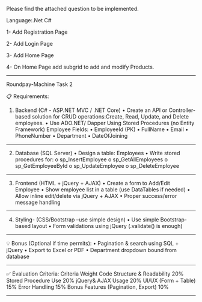Please find the attached question to be implemented.

Language:.Net C#

1- Add Registration Page

2- Add Login Page

3- Add Home Page

4- On Home Page add subgrid to add and modify Products.

---
Roundpay-Machine Task 2

📋 Requirements:
1. Backend (C# - ASP.NET MVC / .NET Core)
•	Create an API or Controller-based solution for CRUD operations:Create, Read, Update, and Delete employees.
•	Use ADO.NET/ Dapper  Using Stored Procedures (no Entity Framework)
Employee Fields:
•	EmployeeId (PK)
•	FullName
•	Email
•	PhoneNumber
•	Department
•	DateOfJoining
________________________________________
2. Database (SQL Server)
•	Design a table: Employees
•	Write stored procedures for:
o	sp_InsertEmployee
o	sp_GetAllEmployees
o	sp_GetEmployeeById
o	sp_UpdateEmployee
o	sp_DeleteEmployee
________________________________________
3. Frontend (HTML + jQuery + AJAX)
•	Create a form to Add/Edit Employee
•	Show employee list in a table (use DataTables if needed)
•	Allow inline edit/delete via jQuery + AJAX
•	Proper success/error message handling
________________________________________
4. Styling- (CSS/Bootstrap –use simple design)
•	Use simple Bootstrap-based layout
•	Form validations using jQuery (.validate() is enough)
________________________________________

💡 Bonus (Optional if time permits):
•	Pagination & search using SQL + jQuery
•	Export to Excel or PDF
•	Department dropdown bound from database
________________________________________
✅ Evaluation Criteria:
Criteria                               	Weight
Code Structure & Readability	20%
Stored Procedure Use	20%
jQuery& AJAX Usage	20%
UI/UX (Form + Table)	15%
Error Handling	15%
Bonus Features (Pagination, Export)	10%

---



